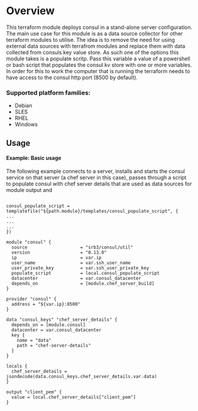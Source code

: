 # Overview
This terraform module deploys consul in a stand-alone server configuration. The main use case for this module is as a data source collector for other terraform modules to utilise.
The idea is to remove the need for using external data sources with terrafrom modules and replace them with data collected from consuls key value store. As such one of the options
this module takes is a populate scritp. Pass this variable a value of a powershell or bash script that populates the consul kv store with one or more variables. In order for this to
work the computer that is running the terraform needs to have access to the consul http port (8500 by default).

### Supported platform families:
 * Debian
 * SLES
 * RHEL
 * Windows

## Usage
#### Example: Basic usage
The following example connects to a server, installs and starts the consul service on that server (a chef server in this case), passes through a script to populate consul
with chef server details that are used as data sources for module output
and 
```hcl

consul_populate_script = templatefile("${path.module}/templates/consul_populate_script", {
...
...
...
})

module "consul" {
  source                    = "srb3/consul/util"
  version                   = "0.13.0"
  ip                        = var.ip
  user_name                 = var.ssh_user_name
  user_private_key          = var.ssh_user_private_key
  populate_script           = local.consul_populate_script
  datacenter                = var.consul_datacenter
  depends_on                = [module.chef_server_build]
}
    
provider "consul" {
  address = "${var.ip}:8500"
}
        
data "consul_keys" "chef_server_details" {
  depends_on = [module.consul]
  datacenter = var.consul_datacenter
  key {
    name = "data"
    path = "chef-server-details"
  }
}

locals {
  chef_server_details = jsondecode(data.consul_keys.chef_server_details.var.data)
}

output "client_pem" {
  value = local.chef_server_details["client_pem"]
}
  
```
